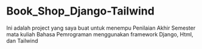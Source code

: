 # Book_Shop_Django-Tailwind
Ini adalah project yang saya buat untuk menempu Penilaian Akhir Semester mata kuliah Bahasa Pemrograman menggunakan framework Django, Html, dan Tailwind
